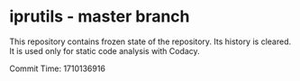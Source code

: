 # iprutils - master branch

This repository contains frozen state of the repository.
Its history is cleared. It is used only for static code
analysis with Codacy.

Commit Time: 1710136916